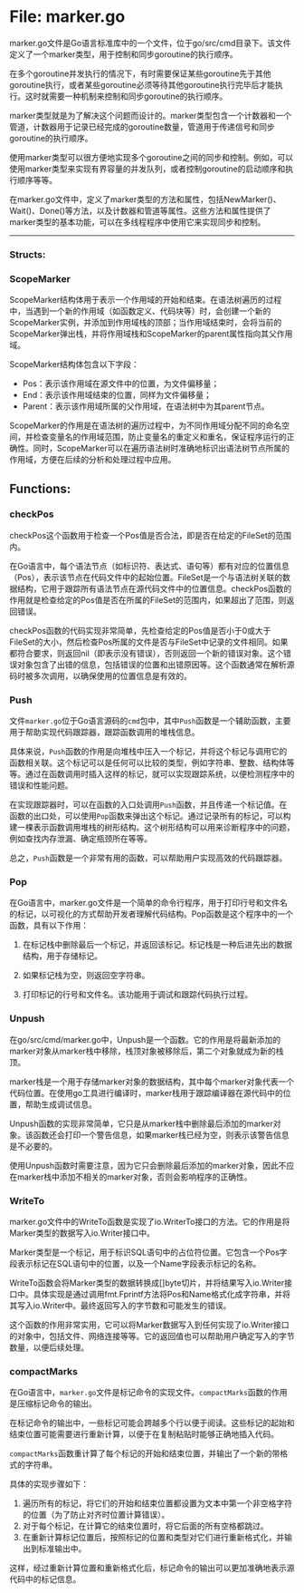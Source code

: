 # File: marker.go

marker.go文件是Go语言标准库中的一个文件，位于go/src/cmd目录下。该文件定义了一个marker类型，用于控制和同步goroutine的执行顺序。

在多个goroutine并发执行的情况下，有时需要保证某些goroutine先于其他goroutine执行，或者某些goroutine必须等待其他goroutine执行完毕后才能执行。这时就需要一种机制来控制和同步goroutine的执行顺序。

marker类型就是为了解决这个问题而设计的。marker类型包含一个计数器和一个管道，计数器用于记录已经完成的goroutine数量，管道用于传递信号和同步goroutine的执行顺序。

使用marker类型可以很方便地实现多个goroutine之间的同步和控制。例如，可以使用marker类型来实现有界容量的并发队列，或者控制goroutine的启动顺序和执行顺序等等。

在marker.go文件中，定义了marker类型的方法和属性，包括NewMarker()、Wait()、Done()等方法，以及计数器和管道等属性。这些方法和属性提供了marker类型的基本功能，可以在多线程程序中使用它来实现同步和控制。




---

### Structs:

### ScopeMarker

ScopeMarker结构体用于表示一个作用域的开始和结束。在语法树遍历的过程中，当遇到一个新的作用域（如函数定义、代码块等）时，会创建一个新的ScopeMarker实例，并添加到作用域栈的顶部；当作用域结束时，会将当前的ScopeMarker弹出栈，并将作用域栈和ScopeMarker的parent属性指向其父作用域。

ScopeMarker结构体包含以下字段：

- Pos：表示该作用域在源文件中的位置，为文件偏移量；
- End：表示该作用域结束的位置，同样为文件偏移量；
- Parent：表示该作用域所属的父作用域，在语法树中为其parent节点。

ScopeMarker的作用是在语法树的遍历过程中，为不同作用域分配不同的命名空间，并检查变量名的作用域范围，防止变量名的重定义和重名，保证程序运行的正确性。同时，ScopeMarker可以在遍历语法树时准确地标识出语法树节点所属的作用域，方便在后续的分析和处理过程中应用。



## Functions:

### checkPos

checkPos这个函数用于检查一个Pos值是否合法，即是否在给定的FileSet的范围内。

在Go语言中，每个语法节点（如标识符、表达式、语句等）都有对应的位置信息（Pos），表示该节点在代码文件中的起始位置。FileSet是一个与语法树关联的数据结构，它用于跟踪所有语法节点在源代码文件中的位置信息。checkPos函数的作用就是检查给定的Pos值是否在所属的FileSet的范围内，如果超出了范围，则返回错误。

checkPos函数的代码实现非常简单，先检查给定的Pos值是否小于0或大于FileSet的大小，然后检查Pos所属的文件是否与FileSet中记录的文件相同。如果都符合要求，则返回nil（即表示没有错误），否则返回一个新的错误对象。这个错误对象包含了出错的信息，包括错误的位置和出错原因等。这个函数通常在解析源码时被多次调用，以确保使用的位置信息是有效的。



### Push

文件`marker.go`位于Go语言源码的`cmd`包中，其中`Push`函数是一个辅助函数，主要用于帮助实现代码跟踪器，跟踪函数调用的堆栈信息。

具体来说，`Push`函数的作用是向堆栈中压入一个标记，并将这个标记与调用它的函数相关联。这个标记可以是任何可以比较的类型，例如字符串、整数、结构体等等。通过在函数调用时插入这样的标记，就可以实现跟踪系统，以便检测程序中的错误和性能问题。

在实现跟踪器时，可以在函数的入口处调用`Push`函数，并且传递一个标记值。在函数的出口处，可以使用`Pop`函数来弹出这个标记。通过记录所有的标记，可以构建一棵表示函数调用堆栈的树形结构。这个树形结构可以用来诊断程序中的问题，例如查找内存泄漏、确定瓶颈所在等等。

总之，`Push`函数是一个非常有用的函数，可以帮助用户实现高效的代码跟踪器。



### Pop

在Go语言中，marker.go文件是一个简单的命令行程序，用于打印行号和文件名的标记，以可视化的方式帮助开发者理解代码结构。Pop函数是这个程序中的一个函数，具有以下作用：

1. 在标记栈中删除最后一个标记，并返回该标记。标记栈是一种后进先出的数据结构，用于存储标记。

2. 如果标记栈为空，则返回空字符串。

3. 打印标记的行号和文件名。该功能用于调试和跟踪代码执行过程。



### Unpush

在go/src/cmd/marker.go中，Unpush是一个函数。它的作用是将最新添加的marker对象从marker栈中移除，栈顶对象被移除后，第二个对象就成为新的栈顶。

marker栈是一个用于存储marker对象的数据结构，其中每个marker对象代表一个代码位置。在使用go工具进行编译时，marker栈用于跟踪编译器在源代码中的位置，帮助生成调试信息。

Unpush函数的实现非常简单，它只是从marker栈中删除最后添加的marker对象。该函数还会打印一个警告信息，如果marker栈已经为空，则表示该警告信息是不必要的。

使用Unpush函数时需要注意，因为它只会删除最后添加的marker对象，因此不应在marker栈中添加不相关的marker对象，否则会影响程序的正确性。



### WriteTo

marker.go文件中的WriteTo函数是实现了io.WriterTo接口的方法。它的作用是将Marker类型的数据写入io.Writer接口中。

Marker类型是一个标记，用于标识SQL语句中的占位符位置。它包含一个Pos字段表示标记在SQL语句中的位置，以及一个Name字段表示标记的名称。

WriteTo函数会将Marker类型的数据转换成[]byte切片，并将结果写入io.Writer接口中。具体实现是通过调用fmt.Fprintf方法将Pos和Name格式化成字符串，并将其写入io.Writer中。最终返回写入的字节数和可能发生的错误。

这个函数的作用非常实用，它可以将Marker数据写入到任何实现了io.Writer接口的对象中，包括文件、网络连接等等。它的返回值也可以帮助用户确定写入的字节数量，以便后续处理。



### compactMarks

在Go语言中，`marker.go`文件是标记命令的实现文件。`compactMarks`函数的作用是压缩标记命令的输出。

在标记命令的输出中，一些标记可能会跨越多个行以便于阅读。这些标记的起始和结束位置可能需要进行重新计算，以便于在复制粘贴时能够正确地插入代码。

`compactMarks`函数重计算了每个标记的开始和结束位置，并输出了一个新的带格式的字符串。

具体的实现步骤如下：

1. 遍历所有的标记，将它们的开始和结束位置都设置为文本中第一个非空格字符的位置（为了防止对齐时位置计算错误）。
2. 对于每个标记，在计算它的结束位置时，将它后面的所有空格都跳过。
3. 在重新计算标记位置后，按照标记的位置和类型对它们进行重新格式化，并输出到标准输出中。

这样，经过重新计算位置和重新格式化后，标记命令的输出可以更加准确地表示源代码中的标记信息。



